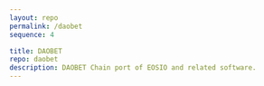 ```yaml
---
layout: repo
permalink: /daobet
sequence: 4

title: DAOBET
repo: daobet
description: DAOBET Chain port of EOSIO and related software.
---
```

